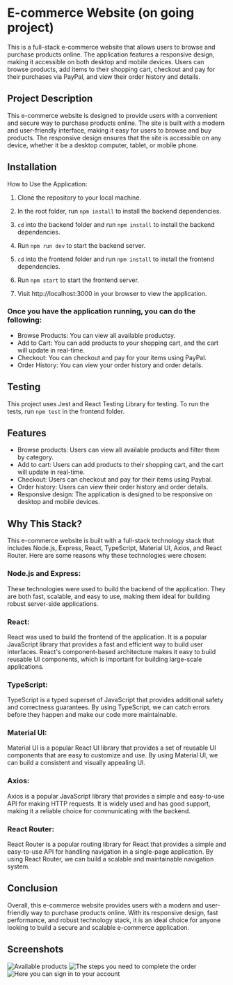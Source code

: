 # E-commerce Website (on going project)

This is a full-stack e-commerce website that allows users to browse and purchase products online. The application features a responsive design, making it accessible on both desktop and mobile devices. Users can browse products, add items to their shopping cart, checkout and pay for their purchases via PayPal, and view their order history and details.

## Project Description

This e-commerce website is designed to provide users with a convenient and secure way to purchase products online. The site is built with a modern and user-friendly interface, making it easy for users to browse and buy products. The responsive design ensures that the site is accessible on any device, whether it be a desktop computer, tablet, or mobile phone.

## Installation

How to Use the Application:

1. Clone the repository to your local machine.
 
2. In the root folder, run `npm install` to install the backend dependencies.

3. `cd` into the backend folder and run `npm install` to install the backend dependencies.

4. Run `npm run dev` to start the backend server.
 
5. `cd` into the frontend folder and run `npm install` to install the frontend dependencies.
 
6. Run `npm start` to start the frontend server.
 
7. Visit http://localhost:3000 in your browser to view the application.

### Once you have the application running, you can do the following:

* Browse Products: You can view all available productsy.
* Add to Cart: You can add products to your shopping cart, and the cart will update in real-time.
* Checkout: You can checkout and pay for your items using PayPal.
* Order History: You can view your order history and order details.

## Testing

This project uses Jest and React Testing Library for testing. To run the tests, run `npm test` in the frontend folder.

## Features

* Browse products: Users can view all available products and filter them by category.
* Add to cart: Users can add products to their shopping cart, and the cart will update in real-time.
* Checkout: Users can checkout and pay for their items using Paybal.
* Order history: Users can view their order history and order details.
* Responsive design: The application is designed to be responsive on desktop and mobile devices.

## Why This Stack?

This e-commerce website is built with a full-stack technology stack that includes Node.js, Express, React, TypeScript, Material UI, Axios, and React Router. Here are some reasons why these technologies were chosen:

### Node.js and Express:
These technologies were used to build the backend of the application. They are both fast, scalable, and easy to use, making them ideal for building robust server-side applications.

### React:
React was used to build the frontend of the application. It is a popular JavaScript library that provides a fast and efficient way to build user interfaces. React's component-based architecture makes it easy to build reusable UI components, which is important for building large-scale applications.

### TypeScript:
TypeScript is a typed superset of JavaScript that provides additional safety and correctness guarantees. By using TypeScript, we can catch errors before they happen and make our code more maintainable.

### Material UI:
Material UI is a popular React UI library that provides a set of reusable UI components that are easy to customize and use. By using Material UI, we can build a consistent and visually appealing UI.

### Axios:
Axios is a popular JavaScript library that provides a simple and easy-to-use API for making HTTP requests. It is widely used and has good support, making it a reliable choice for communicating with the backend.

### React Router:
React Router is a popular routing library for React that provides a simple and easy-to-use API for handling navigation in a single-page application. By using React Router, we can build a scalable and maintainable navigation system.

## Conclusion

Overall, this e-commerce website provides users with a modern and user-friendly way to purchase products online. With its responsive design, fast performance, and robust technology stack, it is an ideal choice for anyone looking to build a secure and scalable e-commerce application.

## Screenshots

![Available products](https://user-images.githubusercontent.com/17381734/230824300-d7fe344a-e1db-42a1-8edc-daa2dd12611b.png)
![The steps you need to complete the order](https://user-images.githubusercontent.com/17381734/230824319-4d87956a-3ff5-4ea9-a2d8-9b6dc2707f7b.png)
![Here you can sign in to your account](https://user-images.githubusercontent.com/17381734/230824328-71a221f3-1d3e-42a0-946b-b09943adb8ee.png)


